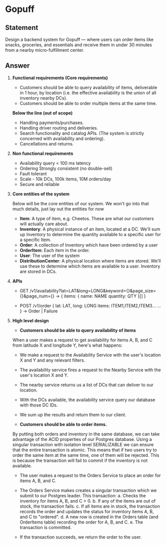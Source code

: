 # Gopuff

## Statement

Design a backend system for Gopuff — where users can order items like snacks, groceries, and essentials and receive them in under 30 minutes from a nearby micro-fulfillment center.

## Answer

1. **Functional requirements (Core requirements)**

    - Customers should be able to query availability of items, deliverable in 1 hour, by location (i.e. the effective availability is the union of all inventory nearby DCs).
    - Customers should be able to order multiple items at the same time.
    
    **Below the line (out of scope)**
    - Handling payments/purchases.
    - Handling driver routing and deliveries.
    - Search functionality and catalog APIs. (The system is strictly concerned with availability and ordering).
    - Cancellations and returns.


2. **Non functional requirements**

    - Availability query < 100 ms latency
    - Ordering	Strongly consistent (no double-sell)
    - Fault tolerant
    - Scale - 10k DCs, 100k items, 10M orders/day
    - Secure and reliable

3. **Core entities of the system**

    Below will be the core entities of our system. We won't go into that much details, just lay out the entities for now
    - **Item**: A type of item, e.g. Cheetos. These are what our customers will actually care about.
    - **Inventory**: A physical instance of an item, located at a DC. We'll sum up Inventory to determine the quantity available to a specific user for a specific Item.
    - **Order**: A collection of Inventory which have been ordered by a user
    - **OrderItem**: Each item in the order.
    - **User**: The user of the system
    - **DistributionCenter**: A physical location where items are stored. We'll use these to determine which items are available to a user. Inventory are stored in DCs.

4. **APIs**

    - GET /v1/availability?lat=LAT&long=LONG&keyword={}&page_size={}&page_num={} ->
    { 
       items: {
         name: NAME
         quantity: QTY
       }[]
    }

    - POST /v1/order
    { 
      lat: LAT,
      long: LONG
      items: ITEM1,ITEM2,ITEM3...
      ...
    } -> Order | Failure

5. **High level design**

    - **Customers should be able to query availability of items**

    When a user makes a request to get availability for items A, B, and C from latitude X and longitude Y, here's what happens:
    
    - We make a request to the Availability Service with the user's location X and Y and any relevant filters.
    - The availability service fires a request to the Nearby Service with the user's location X and Y.
    - The nearby service returns us a list of DCs that can deliver to our location.
    - With the DCs available, the availability service query our database with those DC IDs.
    - We sum up the results and return them to our client.

    - **Customers should be able to order items.**

    By putting both orders and inventory in the same database, we can take advantage of the ACID properties of our Postgres database. Using a singular transaction with isolation level SERIALIZABLE we can ensure that the entire transaction is atomic. This means that if two users try to order the same item at the same time, one of them will be rejected. This is because the transaction will fail to commit if the inventory is not available.

    - The user makes a request to the Orders Service to place an order for items A, B, and C.
    
    - The Orders Service makes creates a singular transaction which we submit to our Postgres leader. This transaction: a. Checks the inventory for items A, B, and C > 0. b. If any of the items are out of stock, the transaction fails. c. If all items are in stock, the transaction records the order and updates the status for inventory items A, B, and C to "ordered". d. A new row is created in the Orders table (and OrderItems table) recording the order for A, B, and C. e. The transaction is committed.
    
    - If the transaction succeeds, we return the order to the user.
